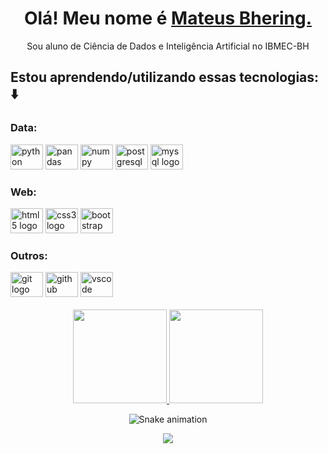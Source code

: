 <h1 align="center">
    Olá! Meu nome é 
    <a href="https://www.linkedin.com/in/mateus-bhering/">Mateus Bhering.</a>
  </h1>
 <p align="center">
   Sou aluno de Ciência de Dados e Inteligência Artificial no IBMEC-BH

  <section>

## Estou aprendendo/utilizando essas tecnologias: ⬇️

<div>
<h3>Data:</h3>
    <img src="https://cdn.jsdelivr.net/gh/devicons/devicon/icons/python/python-original.svg" height="40" width="52" alt="python logo"/>
    <img src="https://cdn.jsdelivr.net/gh/devicons/devicon/icons/pandas/pandas-original-wordmark.svg" height="40" width="52" alt="pandas logo" />
    <img src="https://cdn.jsdelivr.net/gh/devicons/devicon/icons/numpy/numpy-original-wordmark.svg" height="40" width="52" alt="numpy logo" />
    <img src="https://cdn.jsdelivr.net/gh/devicons/devicon/icons/postgresql/postgresql-original-wordmark.svg" height="40" width="52" alt="postgresql logo"  />
    <img src="https://cdn.jsdelivr.net/gh/devicons/devicon/icons/mysql/mysql-original-wordmark.svg" height="40" width="52" alt="mysql logo" />
          
  </div>
  <div>
  <h3>Web:</h3>
    <img src="https://cdn.jsdelivr.net/gh/devicons/devicon/icons/html5/html5-original.svg" height="40" width="52" alt="html5 logo"  />
    <img src="https://cdn.jsdelivr.net/gh/devicons/devicon/icons/css3/css3-original.svg" height="40" width="52" alt="css3 logo"  />
    <img src="https://cdn.jsdelivr.net/gh/devicons/devicon/icons/bootstrap/bootstrap-original.svg" height="40" width="52" alt="bootstrap logo" />
          
  </div>
  <div>
  <h3>Outros:</h3>
    <img src="https://cdn.jsdelivr.net/gh/devicons/devicon/icons/git/git-original.svg" height="40" width="52" alt="git logo"  />
    <img src="https://cdn.jsdelivr.net/gh/devicons/devicon/icons/github/github-original.svg" height="40" width="52" alt="github logo"  />
    <img src="https://cdn.jsdelivr.net/gh/devicons/devicon/icons/vscode/vscode-original.svg" height="40" width="52" alt="vscode logo"  />     
  </div>
</section>
<br>
<div align="center">
  <a href="https://github.com/mateusbhering">
    <img height="150em" src="https://github-readme-stats.vercel.app/api?username=mateusbhering&count_private=true&include_all_commits=true&show_icons=true&theme=dracula&hide_border=false&show_owner=true"/>
    <img height="150em" src="https://github-readme-stats.vercel.app/api/top-langs/?username=mateusbhering&theme=dracula&hide_border=false&&layout=compact"/>
  </a>
</div>
<div align="center">
  
  ![Snake animation](https://github.com/mateusbhering/mateusbhering/blob/output/github-contribution-grid-snake.svg)
  
</div>

<div align="center">
  <a href="https://www.linkedin.com/in/mateus-bhering/" target="_blank">
    <img src="https://img.shields.io/badge/LinkedIn-0077B5?style=for-the-badge&logo=linkedin&logoColor=white">
    </img>
  </a>
    </div>
